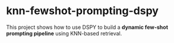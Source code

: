 # knn-fewshot-prompting-dspy
This project shows how to use DSPY to build a **dynamic few-shot prompting pipeline** using KNN-based retrieval.
